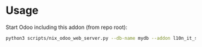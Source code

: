 # Usage

Start Odoo including this addon (from repo root):

```bash
python3 scripts/nix_odoo_web_server.py --db-name mydb --addon l10n_it_stock_ddt
```
